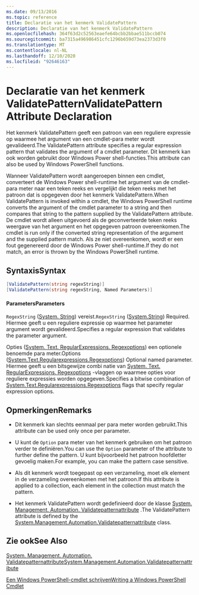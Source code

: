 ```yaml
---
ms.date: 09/13/2016
ms.topic: reference
title: Declaratie van het kenmerk ValidatePattern
description: Declaratie van het kenmerk ValidatePattern
ms.openlocfilehash: 364f63d2c52563eaefe64bcbb2bbae511bccb074
ms.sourcegitcommit: ba7315a496986451cfc1296b659d73ea2373d3f0
ms.translationtype: MT
ms.contentlocale: nl-NL
ms.lasthandoff: 12/10/2020
ms.locfileid: "92646163"
---
```

# <a name="validatepattern-attribute-declaration"></a><span data-ttu-id="2c89f-103">Declaratie van het kenmerk ValidatePattern</span><span class="sxs-lookup"><span data-stu-id="2c89f-103">ValidatePattern Attribute Declaration</span></span>

<span data-ttu-id="2c89f-104">Het kenmerk ValidatePattern geeft een patroon van een reguliere expressie op waarmee het argument van een cmdlet-para meter wordt gevalideerd.</span><span class="sxs-lookup"><span data-stu-id="2c89f-104">The ValidatePattern attribute specifies a regular expression pattern that validates the argument of a cmdlet parameter.</span></span> <span data-ttu-id="2c89f-105">Dit kenmerk kan ook worden gebruikt door Windows Power shell-functies.</span><span class="sxs-lookup"><span data-stu-id="2c89f-105">This attribute can also be used by Windows PowerShell functions.</span></span>

<span data-ttu-id="2c89f-106">Wanneer ValidatePattern wordt aangeroepen binnen een cmdlet, converteert de Windows Power shell-runtime het argument van de cmdlet-para meter naar een teken reeks en vergelijkt die teken reeks met het patroon dat is opgegeven door het kenmerk ValidatePattern.</span><span class="sxs-lookup"><span data-stu-id="2c89f-106">When ValidatePattern is invoked within a cmdlet, the Windows PowerShell runtime converts the argument of the cmdlet parameter to a string and then compares that string to the pattern supplied by the ValidatePattern attribute.</span></span> <span data-ttu-id="2c89f-107">De cmdlet wordt alleen uitgevoerd als de geconverteerde teken reeks weergave van het argument en het opgegeven patroon overeenkomen.</span><span class="sxs-lookup"><span data-stu-id="2c89f-107">The cmdlet is run only if the converted string representation of the argument and the supplied pattern match.</span></span> <span data-ttu-id="2c89f-108">Als ze niet overeenkomen, wordt er een fout gegenereerd door de Windows Power shell-runtime.</span><span class="sxs-lookup"><span data-stu-id="2c89f-108">If they do not match, an error is thrown by the Windows PowerShell runtime.</span></span>

## <a name="syntax"></a><span data-ttu-id="2c89f-109">Syntaxis</span><span class="sxs-lookup"><span data-stu-id="2c89f-109">Syntax</span></span>

```csharp
[ValidatePattern(string regexString)]
[ValidatePattern(string regexString, Named Parameters)]
```

#### <a name="parameters"></a><span data-ttu-id="2c89f-110">Parameters</span><span class="sxs-lookup"><span data-stu-id="2c89f-110">Parameters</span></span>

<span data-ttu-id="2c89f-111">`RegexString` ([System. String](/dotnet/api/System.String)) vereist.</span><span class="sxs-lookup"><span data-stu-id="2c89f-111">`RegexString` ([System.String](/dotnet/api/System.String)) Required.</span></span> <span data-ttu-id="2c89f-112">Hiermee geeft u een reguliere expressie op waarmee het parameter argument wordt gevalideerd.</span><span class="sxs-lookup"><span data-stu-id="2c89f-112">Specifies a regular expression that validates the parameter argument.</span></span>

<span data-ttu-id="2c89f-113">Opties ([System. Text. RegularExpressions. Regexoptions](/dotnet/api/System.Text.RegularExpressions.RegexOptions)) een optionele benoemde para meter.</span><span class="sxs-lookup"><span data-stu-id="2c89f-113">Options ([System.Text.Regularexpressions.Regexoptions](/dotnet/api/System.Text.RegularExpressions.RegexOptions)) Optional named parameter.</span></span> <span data-ttu-id="2c89f-114">Hiermee geeft u een bitsgewijze combi natie van [System. Text. RegularExpressions. Regexoptions](/dotnet/api/System.Text.RegularExpressions.RegexOptions) -vlaggen op waarmee opties voor reguliere expressies worden opgegeven.</span><span class="sxs-lookup"><span data-stu-id="2c89f-114">Specifies a bitwise combination of [System.Text.Regularexpressions.Regexoptions](/dotnet/api/System.Text.RegularExpressions.RegexOptions) flags that specify regular expression options.</span></span>

## <a name="remarks"></a><span data-ttu-id="2c89f-115">Opmerkingen</span><span class="sxs-lookup"><span data-stu-id="2c89f-115">Remarks</span></span>

- <span data-ttu-id="2c89f-116">Dit kenmerk kan slechts eenmaal per para meter worden gebruikt.</span><span class="sxs-lookup"><span data-stu-id="2c89f-116">This attribute can be used only once per parameter.</span></span>

- <span data-ttu-id="2c89f-117">U kunt de `Option` para meter van het kenmerk gebruiken om het patroon verder te definiëren.</span><span class="sxs-lookup"><span data-stu-id="2c89f-117">You can use the `Option` parameter of the attribute to further define the pattern.</span></span> <span data-ttu-id="2c89f-118">U kunt bijvoorbeeld het patroon hoofdletter gevoelig maken.</span><span class="sxs-lookup"><span data-stu-id="2c89f-118">For example, you can make the pattern case sensitive.</span></span>

- <span data-ttu-id="2c89f-119">Als dit kenmerk wordt toegepast op een verzameling, moet elk element in de verzameling overeenkomen met het patroon.</span><span class="sxs-lookup"><span data-stu-id="2c89f-119">If this attribute is applied to a collection, each element in the collection must match the pattern.</span></span>

- <span data-ttu-id="2c89f-120">Het kenmerk ValidatePattern wordt gedefinieerd door de klasse [System. Management. Automation. Validatepatternattribute](/dotnet/api/System.Management.Automation.ValidatePatternAttribute) .</span><span class="sxs-lookup"><span data-stu-id="2c89f-120">The ValidatePattern attribute is defined by the [System.Management.Automation.Validatepatternattribute](/dotnet/api/System.Management.Automation.ValidatePatternAttribute) class.</span></span>

## <a name="see-also"></a><span data-ttu-id="2c89f-121">Zie ook</span><span class="sxs-lookup"><span data-stu-id="2c89f-121">See Also</span></span>

[<span data-ttu-id="2c89f-122">System. Management. Automation. Validatepatternattribute</span><span class="sxs-lookup"><span data-stu-id="2c89f-122">System.Management.Automation.Validatepatternattribute</span></span>](/dotnet/api/System.Management.Automation.ValidatePatternAttribute)

[<span data-ttu-id="2c89f-123">Een Windows PowerShell-cmdlet schrijven</span><span class="sxs-lookup"><span data-stu-id="2c89f-123">Writing a Windows PowerShell Cmdlet</span></span>](./writing-a-windows-powershell-cmdlet.md)
